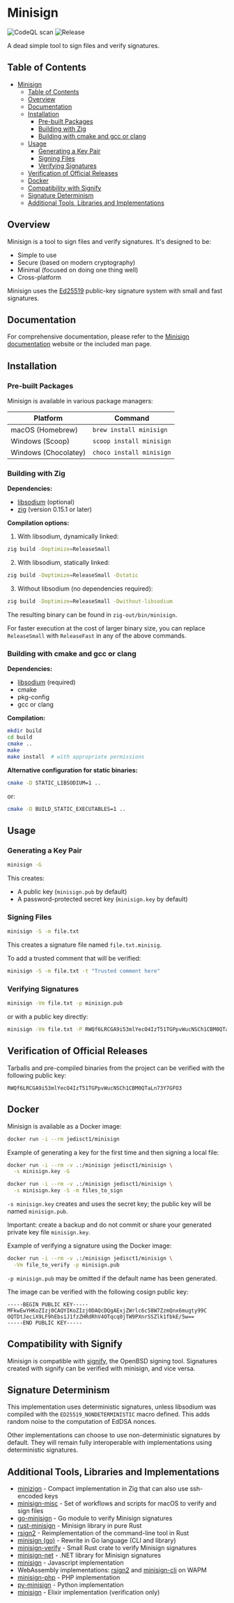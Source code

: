 # Minisign

![CodeQL scan](https://github.com/jedisct1/minisign/workflows/CodeQL%20scan/badge.svg)
![Release](https://img.shields.io/github/v/release/jedisct1/minisign)

A dead simple tool to sign files and verify signatures.

## Table of Contents

- [Minisign](#minisign)
  - [Table of Contents](#table-of-contents)
  - [Overview](#overview)
  - [Documentation](#documentation)
  - [Installation](#installation)
    - [Pre-built Packages](#pre-built-packages)
    - [Building with Zig](#building-with-zig)
    - [Building with cmake and gcc or clang](#building-with-cmake-and-gcc-or-clang)
  - [Usage](#usage)
    - [Generating a Key Pair](#generating-a-key-pair)
    - [Signing Files](#signing-files)
    - [Verifying Signatures](#verifying-signatures)
  - [Verification of Official Releases](#verification-of-official-releases)
  - [Docker](#docker)
  - [Compatibility with Signify](#compatibility-with-signify)
  - [Signature Determinism](#signature-determinism)
  - [Additional Tools, Libraries and Implementations](#additional-tools-libraries-and-implementations)

## Overview

Minisign is a tool to sign files and verify signatures. It's designed to be:

- Simple to use
- Secure (based on modern cryptography)
- Minimal (focused on doing one thing well)
- Cross-platform

Minisign uses the [Ed25519](https://ed25519.cr.yp.to/) public-key signature system with small and fast signatures.

## Documentation

For comprehensive documentation, please refer to the [Minisign documentation](https://jedisct1.github.io/minisign/) website or the included man page.

## Installation

### Pre-built Packages

Minisign is available in various package managers:

| Platform             | Command                  |
| -------------------- | ------------------------ |
| macOS (Homebrew)     | `brew install minisign`  |
| Windows (Scoop)      | `scoop install minisign` |
| Windows (Chocolatey) | `choco install minisign` |

### Building with Zig

**Dependencies:**

- [libsodium](https://libsodium.org/) (optional)
- [zig](https://ziglang.org) (version 0.15.1 or later)

**Compilation options:**

1. With libsodium, dynamically linked:

```sh
zig build -Doptimize=ReleaseSmall
```

2. With libsodium, statically linked:

```sh
zig build -Doptimize=ReleaseSmall -Dstatic
```

3. Without libsodium (no dependencies required):

```sh
zig build -Doptimize=ReleaseSmall -Dwithout-libsodium
```

The resulting binary can be found in `zig-out/bin/minisign`.

For faster execution at the cost of larger binary size, you can replace `ReleaseSmall` with `ReleaseFast` in any of the above commands.

### Building with cmake and gcc or clang

**Dependencies:**

- [libsodium](https://libsodium.org/) (required)
- cmake
- pkg-config
- gcc or clang

**Compilation:**

```sh
mkdir build
cd build
cmake ..
make
make install  # with appropriate permissions
```

**Alternative configuration for static binaries:**

```sh
cmake -D STATIC_LIBSODIUM=1 ..
```

or:

```sh
cmake -D BUILD_STATIC_EXECUTABLES=1 ..
```

## Usage

### Generating a Key Pair

```sh
minisign -G
```

This creates:

- A public key (`minisign.pub` by default)
- A password-protected secret key (`minisign.key` by default)

### Signing Files

```sh
minisign -S -m file.txt
```

This creates a signature file named `file.txt.minisig`.

To add a trusted comment that will be verified:

```sh
minisign -S -m file.txt -t "Trusted comment here"
```

### Verifying Signatures

```sh
minisign -Vm file.txt -p minisign.pub
```

or with a public key directly:

```sh
minisign -Vm file.txt -P RWQf6LRCGA9i53mlYecO4IzT51TGPpvWucNSCh1CBM0QTaLn73Y7GFO3
```

## Verification of Official Releases

Tarballs and pre-compiled binaries from the project can be verified with the following public key:

```text
RWQf6LRCGA9i53mlYecO4IzT51TGPpvWucNSCh1CBM0QTaLn73Y7GFO3
```

## Docker

Minisign is available as a Docker image:

```sh
docker run -i --rm jedisct1/minisign
```

Example of generating a key for the first time and then signing a local file:

```sh
docker run -i --rm -v .:/minisign jedisct1/minisign \
  -s minisign.key -G
```

```sh
docker run -i --rm -v .:/minisign jedisct1/minisign \
  -s minisign.key -S -m files_to_sign
```

`-s minisign.key` creates and uses the secret key; the public key will be named `minisign.pub`.

Important: create a backup and do not commit or share your generated private key file `minisign.key`.

Example of verifying a signature using the Docker image:

```sh
docker run -i --rm -v .:/minisign jedisct1/minisign \
  -Vm file_to_verify -p minisign.pub
```

`-p minisign.pub` may be omitted if the default name has been generated.

The image can be verified with the following cosign public key:

```text
-----BEGIN PUBLIC KEY-----
MFkwEwYHKoZIzj0CAQYIKoZIzj0DAQcDQgAExjZWrlc6c58W7ZzmQnx6mugty99C
OQTDtJeciX9LF9hEbs1J1fzZHRdRhV4OTqcq0jTW9PXnrSSZlk1fbkE/5w==
-----END PUBLIC KEY-----
```

## Compatibility with Signify

Minisign is compatible with [signify](https://www.openbsd.org/papers/bsdcan-signify.html), the OpenBSD signing tool. Signatures created with signify can be verified with minisign, and vice versa.

## Signature Determinism

This implementation uses deterministic signatures, unless libsodium was compiled with the `ED25519_NONDETERMINISTIC` macro defined. This adds random noise to the computation of EdDSA nonces.

Other implementations can choose to use non-deterministic signatures by default. They will remain fully interoperable with implementations using deterministic signatures.

## Additional Tools, Libraries and Implementations

- [minizign](https://github.com/jedisct1/zig-minisign) - Compact implementation in Zig that can also use ssh-encoded keys
- [minisign-misc](https://github.com/JayBrown/minisign-misc) - Set of workflows and scripts for macOS to verify and sign files
- [go-minisign](https://github.com/jedisct1/go-minisign) - Go module to verify Minisign signatures
- [rust-minisign](https://github.com/jedisct1/rust-minisign) - Minisign library in pure Rust
- [rsign2](https://github.com/jedisct1/rsign2) - Reimplementation of the command-line tool in Rust
- [minisign (go)](https://github.com/aead/minisign) - Rewrite in Go language (CLI and library)
- [minisign-verify](https://github.com/jedisct1/rust-minisign-verify) - Small Rust crate to verify Minisign signatures
- [minisign-net](https://github.com/bitbeans/minisign-net) - .NET library for Minisign signatures
- [minisign](https://github.com/chm-diederichs/minisign) - Javascript implementation
- WebAssembly implementations: [rsign2](https://wapm.io/package/jedisct1/rsign2) and [minisign-cli](https://wapm.io/package/jedisct1/minisign) on WAPM
- [minisign-php](https://github.com/soatok/minisign-php) - PHP implementation
- [py-minisign](https://github.com/x13a/py-minisign) - Python implementation
- [minisign](https://hexdocs.pm/minisign/Minisign.html) - Elixir implementation (verification only)
